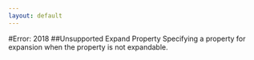 ```yaml
---
layout: default
---
```


#Error: 2018
##Unsupported Expand Property
Specifying a property for expansion when the property is not expandable.
